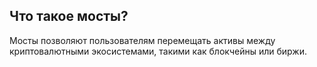 ## Что такое мосты?

Мосты позволяют пользователям перемещать активы между криптовалютными экосистемами, такими как блокчейны или биржи.